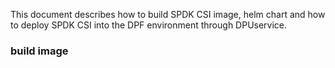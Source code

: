 This document describes how to build SPDK CSI image, helm chart and how to deploy SPDK CSI into the DPF environment through DPUservice.

### build image
```

```